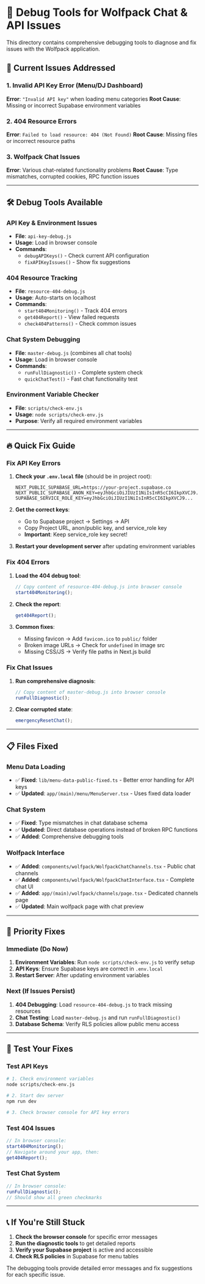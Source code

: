# 🔧 Debug Tools for Wolfpack Chat & API Issues

This directory contains comprehensive debugging tools to diagnose and fix issues with the Wolfpack application.

## 🚨 Current Issues Addressed

### 1. **Invalid API Key Error** (Menu/DJ Dashboard)
**Error**: `"Invalid API key"` when loading menu categories
**Root Cause**: Missing or incorrect Supabase environment variables

### 2. **404 Resource Errors** 
**Error**: `Failed to load resource: 404 (Not Found)`
**Root Cause**: Missing files or incorrect resource paths

### 3. **Wolfpack Chat Issues**
**Error**: Various chat-related functionality problems
**Root Cause**: Type mismatches, corrupted cookies, RPC function issues

---

## 🛠️ Debug Tools Available

### **API Key & Environment Issues**
- **File**: `api-key-debug.js`
- **Usage**: Load in browser console
- **Commands**: 
  - `debugAPIKeys()` - Check current API configuration
  - `fixAPIKeyIssues()` - Show fix suggestions

### **404 Resource Tracking**
- **File**: `resource-404-debug.js` 
- **Usage**: Auto-starts on localhost
- **Commands**:
  - `start404Monitoring()` - Track 404 errors
  - `get404Report()` - View failed requests
  - `check404Patterns()` - Check common issues

### **Chat System Debugging** 
- **File**: `master-debug.js` (combines all chat tools)
- **Usage**: Load in browser console
- **Commands**:
  - `runFullDiagnostic()` - Complete system check
  - `quickChatTest()` - Fast chat functionality test

### **Environment Variable Checker**
- **File**: `scripts/check-env.js`
- **Usage**: `node scripts/check-env.js`
- **Purpose**: Verify all required environment variables

---

## 🔥 Quick Fix Guide

### **Fix API Key Errors**

1. **Check your `.env.local` file** (should be in project root):
   ```env
   NEXT_PUBLIC_SUPABASE_URL=https://your-project.supabase.co
   NEXT_PUBLIC_SUPABASE_ANON_KEY=eyJhbGciOiJIUzI1NiIsInR5cCI6IkpXVCJ9...
   SUPABASE_SERVICE_ROLE_KEY=eyJhbGciOiJIUzI1NiIsInR5cCI6IkpXVCJ9...
   ```

2. **Get the correct keys**:
   - Go to Supabase project → Settings → API
   - Copy Project URL, anon/public key, and service_role key
   - **Important**: Keep service_role key secret!

3. **Restart your development server** after updating environment variables

### **Fix 404 Errors**

1. **Load the 404 debug tool**:
   ```javascript
   // Copy content of resource-404-debug.js into browser console
   start404Monitoring();
   ```

2. **Check the report**:
   ```javascript
   get404Report();
   ```

3. **Common fixes**:
   - Missing favicon → Add `favicon.ico` to `public/` folder
   - Broken image URLs → Check for `undefined` in image src
   - Missing CSS/JS → Verify file paths in Next.js build

### **Fix Chat Issues**

1. **Run comprehensive diagnosis**:
   ```javascript
   // Copy content of master-debug.js into browser console
   runFullDiagnostic();
   ```

2. **Clear corrupted state**:
   ```javascript
   emergencyResetChat();
   ```

---

## 📋 Files Fixed

### **Menu Data Loading**
- ✅ **Fixed**: `lib/menu-data-public-fixed.ts` - Better error handling for API keys
- ✅ **Updated**: `app/(main)/menu/MenuServer.tsx` - Uses fixed data loader

### **Chat System**
- ✅ **Fixed**: Type mismatches in chat database schema
- ✅ **Updated**: Direct database operations instead of broken RPC functions
- ✅ **Added**: Comprehensive debugging tools

### **Wolfpack Interface**
- ✅ **Added**: `components/wolfpack/WolfpackChatChannels.tsx` - Public chat channels
- ✅ **Added**: `components/wolfpack/WolfpackChatInterface.tsx` - Complete chat UI
- ✅ **Added**: `app/(main)/wolfpack/channels/page.tsx` - Dedicated channels page
- ✅ **Updated**: Main wolfpack page with chat preview

---

## 🎯 Priority Fixes

### **Immediate (Do Now)**
1. **Environment Variables**: Run `node scripts/check-env.js` to verify setup
2. **API Keys**: Ensure Supabase keys are correct in `.env.local`
3. **Restart Server**: After updating environment variables

### **Next (If Issues Persist)**
1. **404 Debugging**: Load `resource-404-debug.js` to track missing resources
2. **Chat Testing**: Load `master-debug.js` and run `runFullDiagnostic()`
3. **Database Schema**: Verify RLS policies allow public menu access

---

## 🚀 Test Your Fixes

### **Test API Keys**
```bash
# 1. Check environment variables
node scripts/check-env.js

# 2. Start dev server
npm run dev

# 3. Check browser console for API key errors
```

### **Test 404 Issues**
```javascript
// In browser console:
start404Monitoring();
// Navigate around your app, then:
get404Report();
```

### **Test Chat System**
```javascript
// In browser console:
runFullDiagnostic();
// Should show all green checkmarks
```

---

## 📞 If You're Still Stuck

1. **Check the browser console** for specific error messages
2. **Run the diagnostic tools** to get detailed reports
3. **Verify your Supabase project** is active and accessible
4. **Check RLS policies** in Supabase for menu tables

The debugging tools provide detailed error messages and fix suggestions for each specific issue.